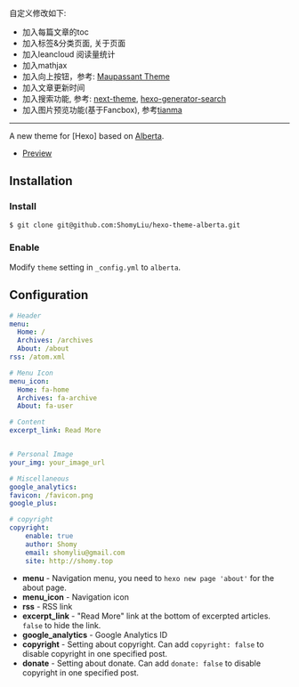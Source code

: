 
自定义修改如下:
- 加入每篇文章的toc
- 加入标签&分类页面, 关于页面
- 加入leancloud 阅读量统计
- 加入mathjax
- 加入向上按钮，参考: [Maupassant Theme](https://www.haomwei.com/)
- 加入文章更新时间
- 加入搜索功能, 参考: [next-theme](https://github.com/iissnan/hexo-theme-next), [hexo-generator-search](https://github.com/PaicHyperionDev/hexo-generator-search)
- 加入图片预览功能(基于Fancbox), 参考[tianma](http://tianma.pro)


---
A new theme for [Hexo] based on [Alberta](https://github.com/ken8203/hexo-theme-alberta/).

- [Preview](http://shomy.top/)

## Installation

### Install

``` bash
$ git clone git@github.com:ShomyLiu/hexo-theme-alberta.git
```

### Enable

Modify `theme` setting in `_config.yml` to `alberta`.

## Configuration

``` yml
# Header
menu:
  Home: /
  Archives: /archives
  About: /about
rss: /atom.xml

# Menu Icon
menu_icon:
  Home: fa-home
  Archives: fa-archive
  About: fa-user

# Content
excerpt_link: Read More


# Personal Image
your_img: your_image_url

# Miscellaneous
google_analytics:
favicon: /favicon.png
google_plus:

# copyright
copyright:
    enable: true
    author: Shomy
    email: shomyliu@gmail.com
    site: http://shomy.top

```

- **menu** - Navigation menu, you need to `hexo new page 'about'` for the about page.
- **menu_icon** - Navigation icon
- **rss** - RSS link
- **excerpt_link** - "Read More" link at the bottom of excerpted articles. `false` to hide the link.
- **google_analytics** - Google Analytics ID
- **copyright** - Setting about copyright.  Can add `copyright: false` to disable copyright in one specified post.
- **donate** - Setting about donate.  Can add `donate: false` to disable copyright in one specified post.
